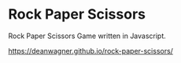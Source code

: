 # Rock Paper Scissors

Rock Paper Scissors Game written in Javascript.

https://deanwagner.github.io/rock-paper-scissors/
